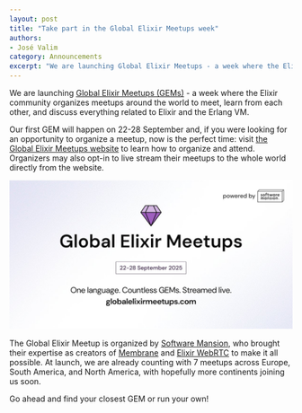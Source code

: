 ```yaml
---
layout: post
title: "Take part in the Global Elixir Meetups week"
authors:
- José Valim
category: Announcements
excerpt: "We are launching Global Elixir Meetups - a week where the Elixir community organizes meetups around the world to meet, learn from each other, and discuss everything related to Elixir and the Erlang VM."
---
```


We are launching [Global Elixir Meetups (GEMs)](https://globalelixirmeetups.com) - a week where the Elixir community organizes meetups around the world to meet, learn from each other, and discuss everything related to Elixir and the Erlang VM.

Our first GEM will happen on 22-28 September and, if you were looking for an opportunity to organize a meetup, now is the perfect time: visit [the Global Elixir Meetups website](https://globalelixirmeetups.com) to learn how to organize and attend. Organizers may also opt-in to live stream their meetups to the whole world directly from the website.

![Global Elixir Meetup banner](/images/contents/gem.jpeg "Global Elixir Meetup banner")

The Global Elixir Meetup is organized by [Software Mansion](https://swmansion.com), who brought their expertise as creators of [Membrane](https://membrane.stream) and [Elixir WebRTC](https://elixir-webrtc.org) to make it all possible. At launch, we are already counting with 7 meetups across Europe, South America, and North America, with hopefully more continents joining us soon.

Go ahead and find your closest GEM or run your own!
